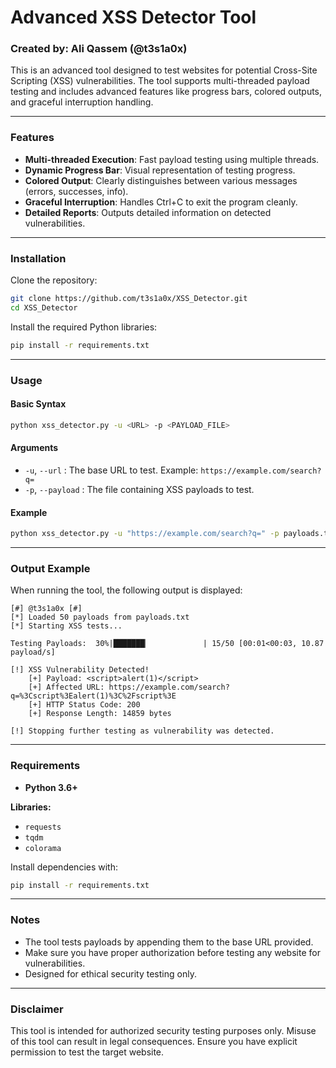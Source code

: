 # Advanced XSS Detector Tool
### Created by: Ali Qassem (@t3s1a0x)
This is an advanced tool designed to test websites for potential Cross-Site Scripting (XSS) vulnerabilities. The tool supports multi-threaded payload testing and includes advanced features like progress bars, colored outputs, and graceful interruption handling.

---

### Features
- **Multi-threaded Execution**: Fast payload testing using multiple threads.
- **Dynamic Progress Bar**: Visual representation of testing progress.
- **Colored Output**: Clearly distinguishes between various messages (errors, successes, info).
- **Graceful Interruption**: Handles Ctrl+C to exit the program cleanly.
- **Detailed Reports**: Outputs detailed information on detected vulnerabilities.

---

### Installation

Clone the repository:

```bash
git clone https://github.com/t3s1a0x/XSS_Detector.git
cd XSS_Detector
```

Install the required Python libraries:

```bash
pip install -r requirements.txt
```

---

### Usage

#### Basic Syntax
```bash
python xss_detector.py -u <URL> -p <PAYLOAD_FILE>
```

#### Arguments
- `-u`, `--url` : The base URL to test. Example: `https://example.com/search?q=`
- `-p`, `--payload` : The file containing XSS payloads to test.

#### Example
```bash
python xss_detector.py -u "https://example.com/search?q=" -p payloads.txt
```

---

### Output Example

When running the tool, the following output is displayed:

```
[#] @t3s1a0x [#]
[*] Loaded 50 payloads from payloads.txt
[*] Starting XSS tests...

Testing Payloads:  30%|███████▏            | 15/50 [00:01<00:03, 10.87 payload/s]

[!] XSS Vulnerability Detected!
    [+] Payload: <script>alert(1)</script>
    [+] Affected URL: https://example.com/search?q=%3Cscript%3Ealert(1)%3C%2Fscript%3E
    [+] HTTP Status Code: 200
    [+] Response Length: 14859 bytes

[!] Stopping further testing as vulnerability was detected.
```

---

### Requirements

- **Python 3.6+**

**Libraries:**
- `requests`
- `tqdm`
- `colorama`

Install dependencies with:
```bash
pip install -r requirements.txt
```

---

### Notes
- The tool tests payloads by appending them to the base URL provided.
- Make sure you have proper authorization before testing any website for vulnerabilities.
- Designed for ethical security testing only.

---

### Disclaimer
This tool is intended for authorized security testing purposes only. Misuse of this tool can result in legal consequences. Ensure you have explicit permission to test the target website.

